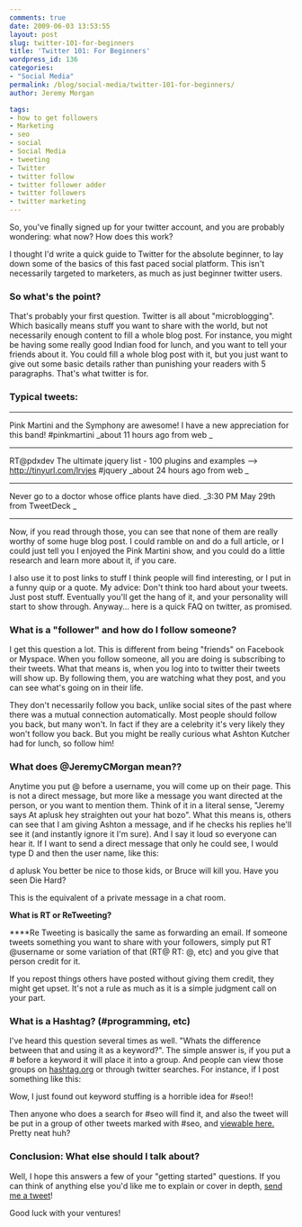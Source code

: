 ```yaml
---
comments: true
date: 2009-06-03 13:53:55
layout: post
slug: twitter-101-for-beginners
title: 'Twitter 101: For Beginners'
wordpress_id: 136
categories:
- "Social Media"
permalink: /blog/social-media/twitter-101-for-beginners/
author: Jeremy Morgan

tags:
- how to get followers
- Marketing
- seo
- social
- Social Media
- tweeting
- Twitter
- twitter follow
- twitter follower adder
- twitter followers
- twitter marketing
---
```


So, you've finally signed up for your twitter account, and you are probably wondering: what now? How does this work?

I thought I'd write a quick guide to Twitter for the absolute beginner, to lay down some of the basics of this fast paced social platform. This isn't necessarily targeted to marketers, as much as just beginner twitter users.




### So what's the point?


That's probably your first question. Twitter is all about "microblogging". Which basically means stuff you want to share with the world, but not necessarily enough content to fill a whole blog post. For instance, you might be having some really good Indian food for lunch, and you want to tell your friends about it. You could fill a whole blog post with it, but you just want to give out some basic details rather than punishing your readers with 5 paragraphs. That's what twitter is for.


### Typical tweets:





* * *



Pink Martini and the Symphony are awesome! I have a new appreciation for this band! #pinkmartini
_about 11 hours ago from web _



* * *



RT@pdxdev The ultimate jquery list - 100 plugins and examples --> http://tinyurl.com/lrvjes #jquery
_about 24 hours ago from web _



* * *



Never go to a doctor whose office plants have died.
_3:30 PM May 29th from TweetDeck _



* * *



Now, if you read through those, you can see that none of them are really worthy of some huge blog post. I could ramble on and do a full article, or I could just tell you I enjoyed the Pink Martini show, and you could do a little research and learn more about it, if you care.

I also use it to post links to stuff I think people will find interesting, or I put in a funny quip or a quote. My advice: Don't think too hard about your tweets. Just post stuff. Eventually you'll get the hang of it, and your personality will start to show through. Anyway... here is a quick FAQ on twitter, as promised.


### What is a "follower" and how do I follow someone?


I get this question a lot. This is different from being "friends" on Facebook or Myspace. When you follow someone, all you are doing is subscribing to their tweets. What that means is, when you log into to twitter their tweets will show up. By following them, you are watching what they post, and you can see what's going on in their life.

They don't necessarily follow you back, unlike social sites of the past where there was a mutual connection automatically. Most people should follow you back, but many won't. In fact if they are a celebrity it's very likely they won't follow you back. But you might be really curious what Ashton Kutcher had for lunch, so follow him!


### What does @JeremyCMorgan mean??


Anytime you put @ before a username, you will come up on their page. This is not a direct message, but more like a message you want directed at the person, or you want to mention them. Think of it in a literal sense, "Jeremy says At aplusk hey straighten out your hat bozo". What this means is, others can see that I am giving Ashton a message, and if he checks his replies he'll see it (and instantly ignore it I'm sure). And I say it loud so everyone can hear it. If I want to send a direct message that only he could see, I would type D and then the user name, like this:

d aplusk You better be nice to those kids, or Bruce will kill you. Have you seen Die Hard?

This is the equivalent of a private message in a chat room.

**What is RT or ReTweeting?**

****Re Tweeting is basically the same as forwarding an email. If someone tweets something you want to share with your followers, simply put RT @username or some variation of that (RT@ RT: @, etc) and you give that person credit for it.

If you repost things others have posted without giving them credit, they might get upset. It's not a rule as much as it is a simple judgment call on your part.


### What is a Hashtag? (#programming, etc)


I've heard this question several times as well. "Whats the difference between that and using it as a keyword?". The simple answer is, if you put a # before a keyword it will place it into a group. And people can view those groups on [hashtag.org](http://hashtags.org/) or through twitter searches. For instance, if I post something like this:

Wow, I just found out keyword stuffing is a horrible idea for #seo!!

Then anyone who does a search for #seo will find it, and also the tweet will be put in a group of other tweets marked with #seo, and [viewable here. ](http://hashtags.org/tag/seo/messages) Pretty neat huh?


### Conclusion: What else should I talk about?


Well, I hope this answers a few of your "getting started" questions. If you can think of anything else you'd like me to explain or cover in depth, [send me a tweet](http://www.twitter.com/jeremycmorgan)!

Good luck with your ventures!
